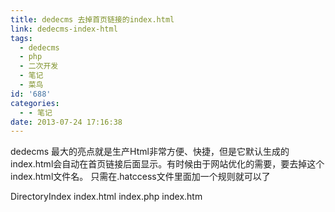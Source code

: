 ```yaml
---
title: dedecms 去掉首页链接的index.html
link: dedecms-index-html
tags:
  - dedecms
  - php
  - 二次开发
  - 笔记
  - 菜鸟
id: '688'
categories:
  - - 笔记
date: 2013-07-24 17:16:38
---
```


dedecms 最大的亮点就是生产Html非常方便、快捷，但是它默认生成的index.html会自动在首页链接后面显示。有时候由于网站优化的需要，要去掉这个index.html文件名。 只需在.hatccess文件里面加一个规则就可以了

DirectoryIndex index.html index.php index.htm